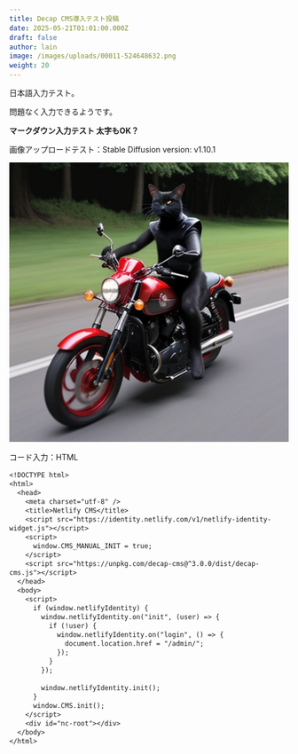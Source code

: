 ```yaml
---
title: Decap CMS導入テスト投稿
date: 2025-05-21T01:01:00.000Z
draft: false
author: lain
image: /images/uploads/00011-524648632.png
weight: 20
---
```

日本語入力テスト。

問題なく入力できるようです。
<!--more-->
**マークダウン入力テスト 太字もOK？**

画像アップロードテスト：Stable Diffusion version: v1.10.1 

![Stable Diffusion version: v1.10.1 ](/images/uploads/00011-524648632.png "Stable Diffusion version: v1.10.1 ")

コード入力：HTML

```chuck
<!DOCTYPE html>
<html>
  <head>
    <meta charset="utf-8" />
    <title>Netlify CMS</title>
    <script src="https://identity.netlify.com/v1/netlify-identity-widget.js"></script>
    <script>
      window.CMS_MANUAL_INIT = true;
    </script>
    <script src="https://unpkg.com/decap-cms@^3.0.0/dist/decap-cms.js"></script>
  </head>
  <body>
    <script>
      if (window.netlifyIdentity) {
        window.netlifyIdentity.on("init", (user) => {
          if (!user) {
            window.netlifyIdentity.on("login", () => {
              document.location.href = "/admin/";
            });
          }
        });

        window.netlifyIdentity.init();
      }
      window.CMS.init();
    </script>
    <div id="nc-root"></div>
  </body>
</html>
```
